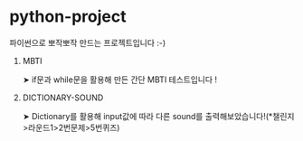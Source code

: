 # python-project
파이썬으로 뽀작뽀작 만드는 프로젝트입니다 :-)

1. MBTI       

   ➤ if문과 while문을 활용해 만든 간단 MBTI 테스트입니다 !

2. DICTIONARY-SOUND

   ➤ Dictionary를 활용해 input값에 따라 다른 sound를 출력해보았습니다!(\*챌린지>라운드1>2번문제>5번퀴즈)
